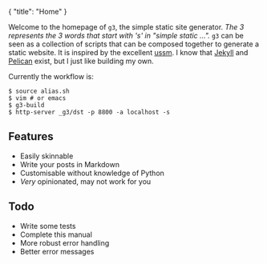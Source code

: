 {
  "title": "Home"
}

Welcome to the homepage of `g3`, the simple static site generator. _The 3 represents
the 3 words that start with 's' in "simple static ..."._ `g3` can be seen as a
collection of scripts that can be composed together to generate a static website.
It is inspired by the excellent [ussm](http://loup-vaillant.fr/projects/ussm/).
I know that [Jekyll](https://jekyllrb.com/) and [Pelican](https://blog.getpelican.com/)
exist, but I just like building my own.

Currently the workflow is:

    $ source alias.sh
    $ vim # or emacs
    $ g3-build
    $ http-server _g3/dst -p 8800 -a localhost -s

## Features

 - Easily skinnable
 - Write your posts in Markdown
 - Customisable without knowledge of Python
 - _Very_ opinionated, may not work for you

## Todo

 - Write some tests
 - Complete this manual
 - More robust error handling
 - Better error messages
